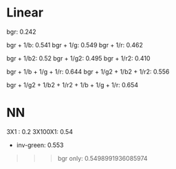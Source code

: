 Linear
=====
bgr: 0.242

bgr + 1/b: 0.541
bgr + 1/g: 0.549
bgr + 1/r: 0.462

bgr + 1/b2: 0.52
bgr + 1/g2: 0.495
bgr + 1/r2: 0.410

bgr + 1/b + 1/g + 1/r: 0.644
bgr + 1/g2 + 1/b2 + 1/r2: 0.556

bgr + 1/g2 + 1/b2 + 1/r2 + 1/b + 1/g + 1/r: 0.654

NN
==
3X1 : 0.2
3X100X1: 0.54
+ inv-green: 0.553

>>> bgr only: 0.5498991936085974



